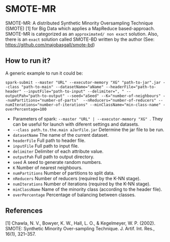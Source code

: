 # SMOTE-MR
SMOTE-MR: A distributed Synthetic Minority Oversampling Technique (SMOTE) [1] for Big Data which applies a MapReduce based-approach. SMOTE-MR is categorized as an `approximated/ non exact` solution. Also, there is an `exact` solution called SMOTE-BD written by the author (See: https://github.com/majobasgall/smote-bd)

## How to run it?

A generic example to run it could be:

```spark-submit --master "URL" --executor-memory "XG" "path-to-jar".jar --class "path-to-main" --datasetName="aName" --headerFile="path-to-header" --inputFile="path-to-input" --delimiter=", " --outputPah="path-to-output" --seed="aSeed" --K="number-of-neighbours" --numPartitions="number-of-parts"  --nReducers="number-of-reducers" --numIterations="number-of-iterations" --minClassName="min-class-name" -overPercentage=100 ```

- Parameters of spark: ```--master "URL" | --executor-memory "XG" ```. They can be useful for launch with diferent settings and datasets.
- ```--class path.to.the.main aJarFile.jar``` Determine the jar file to be run.
- ```datasetName``` The name of the current dataset.
- ```headerFile``` Full path to header file.
- ```inputFile``` Full path to input file.
- ```delimiter``` Delimiter of each attribute value.
- ```outputPah``` Full path to output directory.
- ```seed``` A seed to generate random numbers.
- ```K``` Number of nearest neighbours.
- ```numPartitions``` Number of partitions to split data.
- ```nReducers``` Number of reducers (required by the K-NN stage).
- ```numIterations``` Number of iterations (required by the K-NN stage).
- ```minClassName``` Name of the minority class (according to the header file).
- ```overPercentage``` Percentage of balancing between classes.

## References
[1] Chawla, N. V., Bowyer, K. W., Hall, L. O., & Kegelmeyer, W. P. (2002). SMOTE: Synthetic Minority Over-sampling Technique. J. Artif. Int. Res., 16(1), 321–357.
